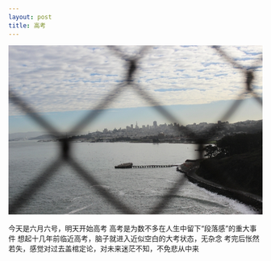 ```yaml
---
layout: post
title: 高考
---
```

![/images/2016-06-06-Exam/JJS.JPG](/images/2016-06-06-Exam/JJS.JPG)

今天是六月六号，明天开始高考
高考是为数不多在人生中留下“段落感”的重大事件
想起十几年前临近高考，脑子就进入近似空白的大考状态，无杂念
考完后怅然若失，感觉对过去盖棺定论，对未来迷茫不知，不免悲从中来
